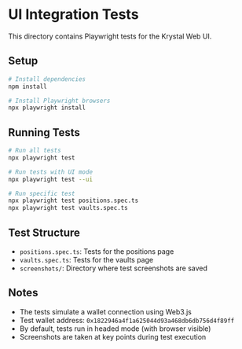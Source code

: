 
# UI Integration Tests

This directory contains Playwright tests for the Krystal Web UI.

## Setup

```bash
# Install dependencies
npm install

# Install Playwright browsers
npx playwright install
```

## Running Tests

```bash
# Run all tests
npx playwright test

# Run tests with UI mode
npx playwright test --ui

# Run specific test
npx playwright test positions.spec.ts
npx playwright test vaults.spec.ts
```

## Test Structure

- `positions.spec.ts`: Tests for the positions page
- `vaults.spec.ts`: Tests for the vaults page
- `screenshots/`: Directory where test screenshots are saved

## Notes

- The tests simulate a wallet connection using Web3.js
- Test wallet address: `0x1822946a4f1a625044d93a468db6db756d4f89ff`
- By default, tests run in headed mode (with browser visible)
- Screenshots are taken at key points during test execution

